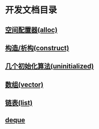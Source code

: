 # 开发文档目录
## [空间配置器(alloc)](alloc.md)
## [构造/析构(construct)](construct.md)
## [几个初始化算法(uninitialized)](uninitialized.md)
## [数组(vector)](vector.md)
## [链表(list)](list.md)
## [deque](deque.md)